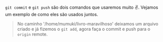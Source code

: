 `git commit` e `git push` são dois comandos que usaremos muito ✌️. Vejamos um exemplo de como eles são usados juntos.

> No caminho '/home/mumuki/livro-maravilhoso' deixamos um arquivo criado e já fizemos o `git add`, agora faça o commit e push para o `origin` remote.
